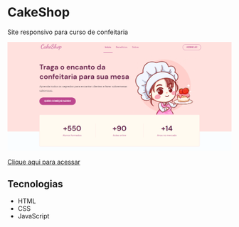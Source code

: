 # CakeShop
Site responsivo para curso de confeitaria

<img src="./assets/preview.png" alt="preview"/>

[Clique aqui para acessar](https://jessicapalhano.github.io/cakeshop/)

## Tecnologias
- HTML
- CSS
- JavaScript
